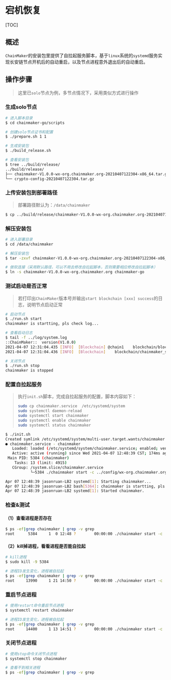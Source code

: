 # 宕机恢复

[TOC]

## 概述

`ChainMaker`的安装包里提供了自拉起服务脚本，基于`linux`系统的`systemd`服务实现长安链节点开机后的自动重启，以及节点进程意外退出后的自动重启。

## 操作步骤

> 这里已`solo`节点为例，多节点情况下，采用类似方式进行操作

### 生成solo节点

```bash
# 进入脚本目录
$ cd chainmaker-go/scripts

# 创建solo节点证书和配置
$ ./prepare.sh 1 1

# 生成安装包
$ ./build_release.sh

# 查看安装包
$ tree ../build/release/
../build/release/
├── chainmaker-V1.0.0-wx-org.chainmaker.org-20210407122304-x86_64.tar.gz
└── crypto-config-20210407122304.tar.gz
```

### 上传安装包到部署路径

> 部署路径默认为：`/data/chainmaker`

```bash
$ cp ../build/release/chainmaker-V1.0.0-wx-org.chainmaker.org-20210407122304-x86_64.tar.gz /data/chainmaker
```

### 解压安装包

```bash
# 进入部署目录
$ cd /data/chainmaker

# 解压安装包
$ tar -zxvf chainmaker-V1.0.0-wx-org.chainmaker.org-20210407122304-x86_64.tar.gz

# 做软连接（采用默认路径，可以不用去修改自拉起脚本，否则需要相应修改自拉起脚本）
$ ln -s chainmaker-V1.0.0-wx-org.chainmaker.org chainmaker-go
```

### 测试启动是否正常

> 若打印出`ChainMaker`版本号并输出`start blockchain [xxx] success`的日志，说明节点启动正常

```bash
# 启动节点
$ ./run.sh start
chainmaker is startting, pls check log...

# 查看启动日志
$ tail -f ../log/system.log
::ChainMaker::  version(V1.0.0)
2021-04-07 12:31:04.435	[INFO]	[Blockchain] @chain1	blockchain/blockchain_start.go:53	START STEP (3/3) => start module[txPool] success :)
2021-04-07 12:31:04.436	[INFO]	[Blockchain]	blockchain/chainmaker_server.go:185	[Core] start blockchain[chain1] success

# 关闭节点
$ ./run.sh stop
chainmaker is stopped
```

### 配置自拉起服务

> 执行`init.sh`脚本，完成自拉起服务的配置，脚本内容如下：
>
> ```bash
> sudo cp chainmaker.service  /etc/systemd/system
> sudo systemctl daemon-reload
> sudo systemctl start chainmaker
> sudo systemctl enable chainmaker
> sudo systemctl status chainmaker
> ```

```bash
$ ./init.sh 
Created symlink /etc/systemd/system/multi-user.target.wants/chainmaker.service → /etc/systemd/system/chainmaker.service.
● chainmaker.service - chainmaker
   Loaded: loaded (/etc/systemd/system/chainmaker.service; enabled; vendor preset: enabled)
   Active: active (running) since Wed 2021-04-07 12:48:39 CST; 174ms ago
 Main PID: 5384 (chainmaker)
    Tasks: 13 (limit: 4915)
   CGroup: /system.slice/chainmaker.service
           └─5384 ./chainmaker start -c ../config/wx-org.chainmaker.org/chainmaker.yml

Apr 07 12:48:39 jasonruan-LB2 systemd[1]: Starting chainmaker...
Apr 07 12:48:39 jasonruan-LB2 bash[5364]: chainmaker is startting, pls check log...
Apr 07 12:48:39 jasonruan-LB2 systemd[1]: Started chainmaker.
```

### 检查&测试

#### （1）查看进程是否存在

```bash
$ ps -ef|grep chainmaker | grep -v grep
root      5384     1  0 12:48 ?        00:00:00 ./chainmaker start -c ../config/wx-org.chainmaker.org/chainmaker.yml
```

#### （2）kill掉进程，看看进程是否能自拉起

```bash
# kill进程
$ sudo kill -9 5384

# 进程ID发生变化，进程被自拉起
$ ps -ef|grep chainmaker | grep -v grep
root     13990     1 21 14:50 ?        00:00:00 ./chainmaker start -c ../config/wx-org.chainmaker.org/chainmaker.yml
```

### 重启节点进程

```bash
# 使用restart命令重启节点进程
$ systemctl restart chainmaker

# 进程ID发生变化，进程被自拉起
$ ps -ef|grep chainmaker | grep -v grep
root     14400     1 13 14:51 ?        00:00:00 ./chainmaker start -c ../config/wx-org.chainmaker.org/chainmaker.yml
```

### 关闭节点进程

```bash
# 使用stop命令关闭节点进程
$ systemctl stop chainmaker

# 查看不到相关进程
$ ps -ef|grep chainmaker | grep -v grep
```

